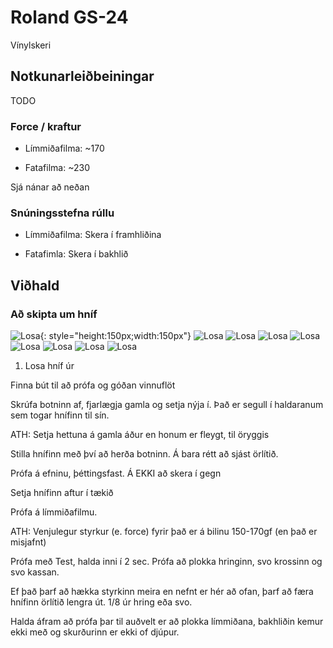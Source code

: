 # Roland GS-24

Vínylskeri

## Notkunarleiðbeiningar

TODO

### Force / kraftur

- Límmiðafilma: ~170

- Fatafilma: ~230

Sjá nánar að neðan 

### Snúningsstefna rúllu

- Límmiðafilma: Skera í framhliðina

- Fatafimla: Skera í bakhlið

## Viðhald

### Að skipta um hníf

![Losa](./images/roland-gs24/gs24-00.jpg){: style="height:150px;width:150px"}
![Losa](./images/roland-gs24/gs24-01.jpg)
![Losa](./images/roland-gs24/gs24-02.jpg)
![Losa](./images/roland-gs24/gs24-03.jpg)
![Losa](./images/roland-gs24/gs24-04.jpg)
![Losa](./images/roland-gs24/gs24-05.jpg)
![Losa](./images/roland-gs24/gs24-06.jpg)
![Losa](./images/roland-gs24/gs24-07.jpg)
![Losa](./images/roland-gs24/gs24-09.jpg)

1. Losa hníf úr

Finna bút til að prófa og góðan vinnuflöt

Skrúfa botninn af, fjarlægja gamla og setja nýja í. Það er segull í haldaranum sem togar hnífinn til sín. 

ATH: Setja hettuna á gamla áður en honum er fleygt, til öryggis

Stilla hnífinn með því að herða botninn. Á bara rétt að sjást örlítið. 

Prófa á efninu, þéttingsfast. Á EKKI að skera í gegn

Setja hnífinn aftur í tækið

Prófa á límmiðafilmu. 

ATH: Venjulegur styrkur (e. force) fyrir það er á bilinu 150-170gf (en það er misjafnt)

Prófa með Test, halda inni í 2 sec. Prófa að plokka hringinn, svo krossinn og svo kassan. 

Ef það þarf að hækka styrkinn meira en nefnt er hér að ofan, þarf að færa hnífinn örlítið lengra út. 1/8 úr hring eða svo. 

Halda áfram að prófa þar til auðvelt er að plokka límmiðana, bakhliðin kemur ekki með og skurðurinn er ekki of djúpur. 

